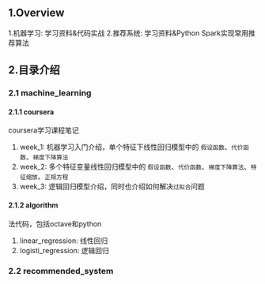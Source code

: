 ## 1.Overview
1.机器学习: 学习资料&代码实战
2.推荐系统: 学习资料&Python Spark实现常用推荐算法

## 2.目录介绍
### 2.1 machine_learning
#### 2.1.1 coursera
coursera学习课程笔记
1. week_1: 机器学习入门介绍，单个特征下线性回归模型中的 `假设函数`、`代价函数`、`梯度下降算法`
2. week_2: 多个特征变量线性回归模型中的 `假设函数`、`代价函数`、`梯度下降算法`、`特征缩放`、`正规方程`
3. week_3: 逻辑回归模型介绍，同时也介绍如何解决`过拟合`问题 

#### 2.1.2 algorithm
 法代码，包括octave和python
1. linear_regression: 线性回归
2. logisti_regression: 逻辑回归

### 2.2 recommended_system
